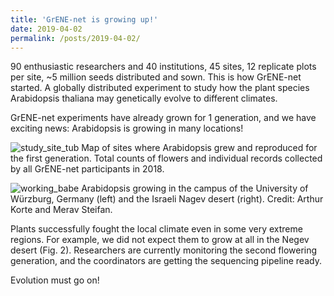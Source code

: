 ```yaml
---
title: 'GrENE-net is growing up!'
date: 2019-04-02
permalink: /posts/2019-04-02/
---
```


90 enthusiastic researchers and 40 institutions, 45 sites, 12 replicate plots per site, ~5 million seeds distributed and sown. This is how GrENE-net started. A globally distributed experiment to study how the plant species Arabidopsis thaliana may genetically evolve to different climates.

GrENE-net experiments have already grown for 1 generation, and we have exciting news: Arabidopsis is growing in many locations!

![study_site_tub](https://i.imgur.com/ZcaNDS6.png)
Map of sites where Arabidopsis grew and reproduced for the first generation. Total counts of flowers and individual records collected by all GrENE-net participants in 2018.

![working_babe](https://i.imgur.com/jnXQO8o.png)
Arabidopsis growing in the campus of the University of Würzburg, Germany (left) and the Israeli Nagev desert (right). Credit: Arthur Korte and Merav Steifan.

Plants successfully fought the local climate even in some very extreme regions. For example, we did not expect them to grow at all in the Negev desert (Fig. 2). Researchers are currently monitoring the second flowering generation, and the coordinators are getting the sequencing pipeline ready.

Evolution must go on!

